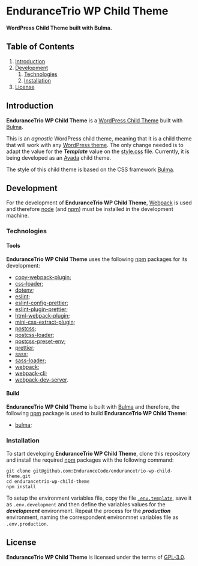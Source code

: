 # EnduranceTrio WP Child Theme

**WordPress Child Theme built with Bulma.**

## Table of Contents

1. [Introduction](#introduction)
2. [Development](#development)
    1. [Technologies](#technologies)
    2. [Installation](#installation)
3. [License](#license)

## Introduction

**EnduranceTrio WP Child Theme** is a [WordPress Child Theme](https://developer.wordpress.org/themes/advanced-topics/child-themes/) built with [Bulma](https://bulma.io/).

This is an *agnostic* WordPress child theme, meaning that it is a child theme that will work with any [WordPress theme](https://developer.wordpress.org/themes/). The only change needed is to adapt the value for the ***Template*** value on the [style.css](./src/style.css) file. Currently, it is being developed as an [Avada](https://avada.com/) child theme.

The style of this child theme is based on the CSS framework [Bulma](https://bulma.io/).

## Development

For the development of **EnduranceTrio WP Child Theme**, [Webpack](https://webpack.js.org/) is used and therefore [node](https://nodejs.org/) (and [npm](https://www.npmjs.com/)) must be installed in the development machine.

### Technologies

#### Tools

**EnduranceTrio WP Child Theme** uses the following [npm](https://www.npmjs.com/) packages for its development:

+ [copy-webpack-plugin](https://www.npmjs.com/package/copy-webpack-plugin);
+ [css-loader](https://www.npmjs.com/package/css-loader);
+ [dotenv](https://www.npmjs.com/package/dotenv);
+ [eslint](https://www.npmjs.com/package/eslint);
+ [eslint-config-prettier](https://www.npmjs.com/package/eslint-config-prettier);
+ [eslint-plugin-prettier](https://www.npmjs.com/package/eslint-plugin-prettier);
+ [html-webpack-plugin](https://www.npmjs.com/package/html-webpack-plugin);
+ [mini-css-extract-plugin](https://www.npmjs.com/package/mini-css-extract-plugin);
+ [postcss](https://www.npmjs.com/package/postcss);
+ [postcss-loader](https://www.npmjs.com/package/postcss-loader);
+ [postcss-preset-env](https://www.npmjs.com/package/postcss-preset-env);
+ [prettier](https://www.npmjs.com/package/prettier);
+ [sass](https://www.npmjs.com/package/sass);
+ [sass-loader](https://www.npmjs.com/package/sass-loader);
+ [webpack](https://www.npmjs.com/package/webpack);
+ [webpack-cli](https://www.npmjs.com/package/webpack-cli);
+ [webpack-dev-server](https://www.npmjs.com/package/webpack-dev-server).

#### Build

**EnduranceTrio WP Child Theme** is built with [Bulma](https://bulma.io/) and therefore, the following [npm](https://www.npmjs.com/) package is used to build **EnduranceTrio WP Child Theme**:

+ [bulma](https://www.npmjs.com/package/bulma);

### Installation

To start developing **EnduranceTrio WP Child Theme**, clone this repository and install the required [npm](https://www.npmjs.com/) packages with the following command:

    git clone git@github.com:EnduranceCode/endurancetrio-wp-child-theme.git
    cd endurancetrio-wp-child-theme
    npm install

To setup the environment variables file, copy the file [`.env.template`](.env.template), save it as `.env.development` and then define the variables values for the ***development*** environment. Repeat the process for the ***production*** environment, naming the correspondent environmnet variables file as `.env.production`.

## License

**EnduranceTrio WP Child Theme** is licensed under the terms of [GPL-3.0](./LICENSE).
